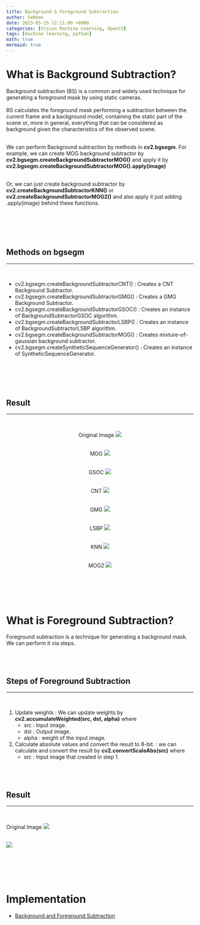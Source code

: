 ```yaml
---
title: Background & Foreground Subtraction
author: SeHoon
date: 2023-05-25 12:11:00 +0900
categories: [Vision Machine Learning, OpenCV]
tags: [machine learning, python]
math: true
mermaid: true
---
```


# What is Background Subtraction?
Background subtraction (BS) is a common and widely used technique for generating a foreground mask by using static cameras.<br><br>
BS calculates the foreground mask performing a subtraction between the current frame and a background model, containing the static part of the scene or, more in general, everything that can be considered as background given the characteristics of the observed scene.
<br><br>

We can perform Background subtraction by methods in **cv2.bgsegm**. For example, we can create MOG background subtractor by **cv2.bgsegm.createBackgroundSubtractorMOG()** and apply it by **cv2.bgsegm.createBackgroundSubtractorMOG().apply(image)**<br><br>

Or, we can just create background subtractor by **cv2.createBackgroundSubtractorKNN()** or **cv2.createBackgroundSubtractorMOG2()** and also apply it just adding .apply(image) behind these functions.

<br><br><br><br>

## Methods on bgsegm
---
<br>

+ cv2.bgsegm.createBackgroundSubtractorCNT() : Creates a CNT Background Subtractor.
+ cv2.bgsegm.createBackgroundSubtractorGMG() : Creates a GMG Background Subtractor.
+ cv2.bgsegm.createBackgroundSubtractorGSOC() : Creates an instance of BackgroundSubtractorGSOC algorithm.
+ cv2.bgsegm.createBackgroundSubtractorLSBP() : Creates an instance of BackgroundSubtractorLSBP algorithm.
+ cv2.bgsegm.createBackgroundSubtractorMOG() : Creates mixture-of-gaussian background subtractor.
+ cv2.bgsegm.createSyntheticSequenceGenerator() : Creates an instance of SyntheticSequenceGenerator.

<br><br><br><br>

## Result
---
<br>

<center>

Original Image
<img src="https://drive.google.com/uc?export=view&id=1Z-ckZnZ3Cwpel8Kp7qL0Lp7xPvugyzHK">
<br><br>

MOG
<img src="https://drive.google.com/uc?export=view&id=1I7zpPIHMI8XKn4DD2oBM_pnwcbQ5bhAp">
<br><br>

GSOC
<img src="https://drive.google.com/uc?export=view&id=14L5lNqIaoaf6jMHrPFAkfR0yBlNGJy4O">
<br><br>

CNT
<img src="https://drive.google.com/uc?export=view&id=1eV_DI4fmYR7MUQ_vJMHBs4JheFXU6XXP">
<br><br>

GMG
<img src="https://drive.google.com/uc?export=view&id=1W_SapOTS9HpYQ-7QjugxU7PI0nZ5-_PA">
<br><br>

LSBP
<img src="https://drive.google.com/uc?export=view&id=1vRjc7rC_fpDQsj-GhAYr488K7fldv7Rs">
<br><br>

KNN
<img src="https://drive.google.com/uc?export=view&id=1_vDIN7iq1-WO3uQaNBbryPcj5OqA9FcB">
<br><br>

MOG2
<img src="https://drive.google.com/uc?export=view&id=1_vDIN7iq1-WO3uQaNBbryPcj5OqA9FcB">
</center>
<br><br><br><br>

# What is Foreground Subtraction?
Foreground subtraction is a technique for generating a background mask. We can perform it via steps.
<br><br><br><br>

## Steps of Foreground Subtraction
---
<br>

1. Update weights : We can update weights by **cv2.accumulateWeighted(src, dst, alpha)** where<br>
    + src : Input image.
    + dst : Output image.
    + alpha : weight of the input image.
2. Calculate absolute values and convert the result to 8-bit. : we can calculate and convert the result by **cv2.convertScaleAbs(src)** where
    + src : Input image that created in step 1.
<br><br><br><br>

## Result
---
<br>

Original Image
<img src="https://drive.google.com/uc?export=view&id=1Z-ckZnZ3Cwpel8Kp7qL0Lp7xPvugyzHK">
<br><br>

<img src="https://drive.google.com/uc?export=view&id=1whfVO6wG_KwNyQhtUeT8edyC2uM5QKL5">


<br><br><br><br>

# Implementation

+ [Background and Foreground Subtraction](https://github.com/csh970605/Modern_Computer_Vision/blob/main/OpenCV/23.%20Background%20and%20Foreground%20Subtraction.ipynb)
